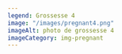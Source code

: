 ```yaml
---
legend: Grossesse 4
image: "/images/pregnant4.png"
imageAlt: photo de grossesse 4
imageCategory: img-pregnant
---
```


